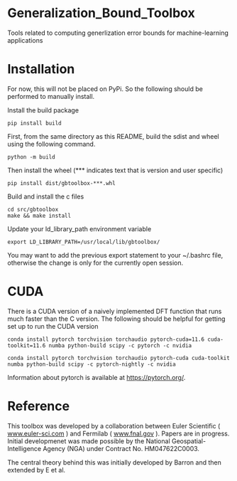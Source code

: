# Generalization_Bound_Toolbox

Tools related to computing generlization error bounds for machine-learning applications


# Installation

For now, this will not be placed on PyPi. So the following should be performed to manually install. 

Install the build package

    pip install build
    
First, from the same directory as this README, build the sdist and wheel using the following command.

    python -m build

Then install the wheel (*** indicates text that is version and user specific)

    pip install dist/gbtoolbox-***.whl

Build and install the c files

    cd src/gbtoolbox
    make && make install

Update your ld_library_path environment variable

    export LD_LIBRARY_PATH=/usr/local/lib/gbtoolbox/

You may want to add the previous export statement to your ~/.bashrc file, otherwise the change is only for the currently open session. 

# CUDA
There is a CUDA version of a naively implemented DFT function that runs much faster than the C version. The following should be helpful for getting set up to run the CUDA version

    conda install pytorch torchvision torchaudio pytorch-cuda=11.6 cuda-toolkit=11.6 numba python-build scipy -c pytorch -c nvidia

    conda install pytorch torchvision torchaudio pytorch-cuda cuda-toolkit numba python-build scipy -c pytorch-nightly -c nvidia

Information about pytorch is available at https://pytorch.org/.

# Reference

This toolbox was developed by a collaboration between Euler Scientific ( www.euler-sci.com ) and Fermilab ( www.fnal.gov ). Papers are in progress. Initial developmenet was made possible by the National Geospatial-Intelligence Agency (NGA) under Contract No. HM047622C0003.

The central theory behind this was initially developed by Barron and then extended by E et al.

